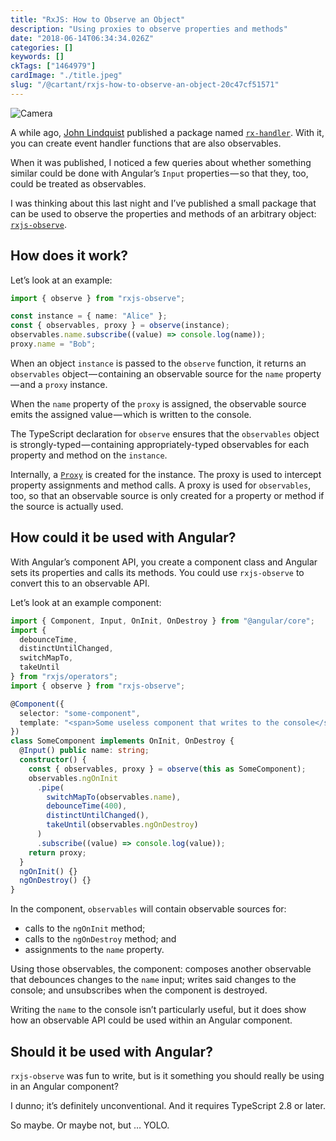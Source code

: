 ```yaml
---
title: "RxJS: How to Observe an Object"
description: "Using proxies to observe properties and methods"
date: "2018-06-14T06:34:34.026Z"
categories: []
keywords: []
ckTags: ["1464979"]
cardImage: "./title.jpeg"
slug: "/@cartant/rxjs-how-to-observe-an-object-20c47cf51571"
---
```


![Camera](title.jpeg "Photo by Dose Media on Unsplash")

A while ago, [John Lindquist](https://egghead.io/instructors/john-lindquist) published a package named [`rx-handler`](https://github.com/johnlindquist/rx-handler). With it, you can create event handler functions that are also observables.

When it was published, I noticed a few queries about whether something similar could be done with Angular’s `Input` properties — so that they, too, could be treated as observables.

I was thinking about this last night and I’ve published a small package that can be used to observe the properties and methods of an arbitrary object: [`rxjs-observe`](https://github.com/cartant/rxjs-observe).

## How does it work?

Let’s look at an example:

```ts
import { observe } from "rxjs-observe";

const instance = { name: "Alice" };
const { observables, proxy } = observe(instance);
observables.name.subscribe((value) => console.log(name));
proxy.name = "Bob";
```

When an object `instance` is passed to the `observe` function, it returns an `observables` object — containing an observable source for the `name` property — and a `proxy` instance.

When the `name` property of the `proxy` is assigned, the observable source emits the assigned value — which is written to the console.

The TypeScript declaration for `observe` ensures that the `observables` object is strongly-typed — containing appropriately-typed observables for each property and method on the `instance`.

Internally, a [`Proxy`](https://developer.mozilla.org/en-US/docs/Web/JavaScript/Reference/Global_Objects/Proxy) is created for the instance. The proxy is used to intercept property assignments and method calls. A proxy is used for `observables`, too, so that an observable source is only created for a property or method if the source is actually used.

## How could it be used with Angular?

With Angular’s component API, you create a component class and Angular sets its properties and calls its methods. You could use `rxjs-observe` to convert this to an observable API.

Let’s look at an example component:

```ts
import { Component, Input, OnInit, OnDestroy } from "@angular/core";
import {
  debounceTime,
  distinctUntilChanged,
  switchMapTo,
  takeUntil
} from "rxjs/operators";
import { observe } from "rxjs-observe";

@Component({
  selector: "some-component",
  template: "<span>Some useless component that writes to the console</span>"
})
class SomeComponent implements OnInit, OnDestroy {
  @Input() public name: string;
  constructor() {
    const { observables, proxy } = observe(this as SomeComponent);
    observables.ngOnInit
      .pipe(
        switchMapTo(observables.name),
        debounceTime(400),
        distinctUntilChanged(),
        takeUntil(observables.ngOnDestroy)
      )
      .subscribe((value) => console.log(value));
    return proxy;
  }
  ngOnInit() {}
  ngOnDestroy() {}
}
```

In the component, `observables` will contain observable sources for:

- calls to the `ngOnInit` method;
- calls to the `ngOnDestroy` method; and
- assignments to the `name` property.

Using those observables, the component: composes another observable that debounces changes to the `name` input; writes said changes to the console; and unsubscribes when the component is destroyed.

Writing the `name` to the console isn’t particularly useful, but it does show how an observable API could be used within an Angular component.

## Should it be used with Angular?

`rxjs-observe` was fun to write, but is it something you should really be using in an Angular component?

I dunno; it’s definitely unconventional. And it requires TypeScript 2.8 or later.

So maybe. Or maybe not, but … YOLO.
